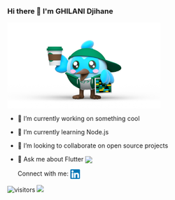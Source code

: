### Hi there 👋 I'm GHILANI Djihane

<!--
**Djihanegh/Djihanegh** is a ✨ _special_ ✨ repository because its `README.md` (this file) appears on your GitHub profile.

Here are some ideas to get you started:
- 📫 How to reach me: ...
- 😄 Pronouns: ...
- ⚡ Fun fact: ...
-->
<img align= "center" alt="flutter img" width="350px" src="./Flutty.png" />
  
- 🔭 I’m currently working on something cool
- 🌱 I’m currently learning Node.js 
- 👯 I’m looking to collaborate on open source projects
- 💬 Ask me about Flutter <img align="center" width="22px" src="https://cdn.jsdelivr.net/npm/simple-icons@3.1.0/icons/flutter.svg"/>

  Connect with me:
  [<img align= "center" alt="djihaneghilani | LinkedIn" width="22px" src="./Linkedin.png" />][linkedin]
  
  [linkedin]: https://www.linkedin.com/in/djihane-ghilani-aa622b184/

![visitors](https://visitor-badge.glitch.me/badge?page_id={$Djihanegh})
<img height="180em" src="https://github-readme-stats.vercel.app/api?username=Djihanegh&show_icons=true&hide_border=true&&count_private=true&include_all_commits=true" />
